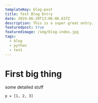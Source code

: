 ```yaml
---
templateKey: blog-post
title: Test Blog Entry
date: 2019-06-20T13:06:06.637Z
description: This is a super great entry.
featuredpost: true
featuredimage: /img/blog-index.jpg
tags:
  - blog
  - python
  - test
---
```

# First big thing

some detailed stuff

`p = [1, 2, 3]`
